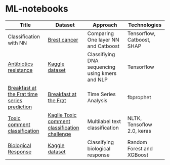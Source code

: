 # ML-notebooks

| Title | Dataset | Approach | Technologies | 
|-------|---------|----------|--------------|
|Classification with NN| [Brest cancer](https://scikit-learn.org/stable/modules/generated/sklearn.datasets.load_breast_cancer.html)| Comparing One layer NN and  Catboost  | Tensorflow, Catboost, SHAP | 
|[Antibiotics resistance](https://github.com/tlysenko/ML-notebooks/blob/master/Antibioitic_resistance_kaggle.ipynb)|[Kaggle dataset](https://www.kaggle.com/drscarlat/dzd-data)|Classifiying DNA sequencing using kmers and NLP|Tensorflow|
|[Breakfast at the Frat time series prediction](https://github.com/tlysenko/ML-notebooks/blob/master/Breakfast_at_the_Frat_time_series_prediction.ipynb)| [Breakfast at the Frat](https://www.dunnhumby.com/careers/engineering/sourcefiles) | Time Series Analysis | fbprophet|
|[Toxic comment classification](https://github.com/tlysenko/ML-notebooks/blob/master/Toxic_comment_classification.ipynb)| [Kaglle Toxic comment classification challenge](https://www.kaggle.com/c/jigsaw-toxic-comment-classification-challenge/data) |  Multilabel text classification | NLTK, Tensoflow 2.0, keras |
|[Biological Response](https://github.com/tlysenko/ML-notebooks/blob/master/BiologicalResponse_withXGBoost_and_RandomForest.ipynb) | [Kaggle dataset](https://www.kaggle.com/c/bioresponse/data)|Classifying biological response |Random Forest and XGBoost|
 
